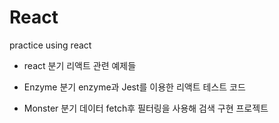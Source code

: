 # React
practice using react

* react 분기
리액트 관련 예제들

* Enzyme 분기
enzyme과 Jest를 이용한 리액트 테스트 코드

* Monster 분기
데이터 fetch후 필터링을 사용해 검색 구현 프로젝트
